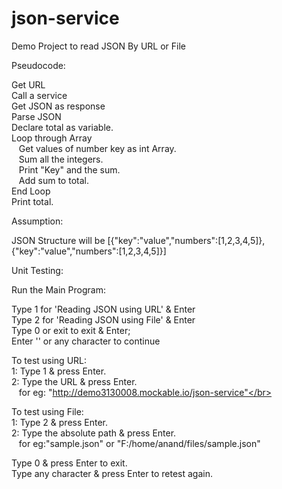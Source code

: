 # json-service
Demo Project to read JSON By URL or File

Pseudocode:

Get URL</br>
Call a service</br>
Get JSON as response</br>
Parse JSON</br>
Declare total as variable.</br>
Loop through Array</br>
&nbsp;&nbsp;&nbsp;Get values of number key as int Array.</br>
&nbsp;&nbsp;&nbsp;Sum all the integers.</br>
&nbsp;&nbsp;&nbsp;Print "Key" and the sum.</br>
&nbsp;&nbsp;&nbsp;Add sum to total.</br>
End Loop</br>
Print total.</br>

Assumption: 

JSON Structure will be [{"key":"value","numbers":[1,2,3,4,5]}, {"key":"value","numbers":[1,2,3,4,5]}]

Unit Testing:

Run the Main Program:

Type 1 for 'Reading JSON using URL' & Enter </br>
Type 2 for 'Reading JSON using File' & Enter </br>
Type 0 or exit to exit & Enter;</br>
Enter '' or any character to continue</br>

To test using URL:</br>
1: Type 1 & press Enter.</br>
2: Type the URL & press Enter.</br>
&nbsp;&nbsp;&nbsp;for eg: "http://demo3130008.mockable.io/json-service"</br>

To test using File:</br>
1: Type 2 & press Enter.</br>
2: Type the absolute path & press Enter.</br>
&nbsp;&nbsp;&nbsp;for eg:"sample.json" or "F:/home/anand/files/sample.json"</br>

Type 0 & press Enter to exit.</br>
Type any character & press Enter to retest again.</br>

